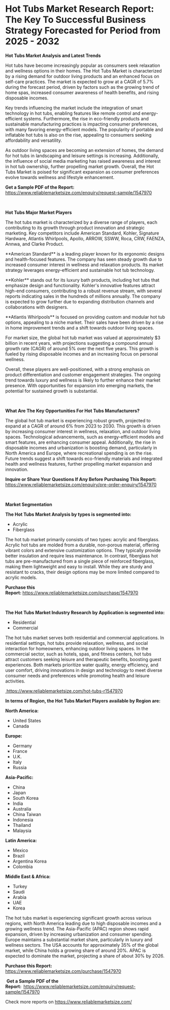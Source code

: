 <p><h1>Hot Tubs Market Research Report: The Key To Successful Business Strategy Forecasted for Period from 2025 - 2032</h1></p><p><strong>Hot Tubs Market Analysis and Latest Trends</strong></p>
<p><p>Hot tubs have become increasingly popular as consumers seek relaxation and wellness options in their homes. The Hot Tubs Market is characterized by a rising demand for outdoor living products and an enhanced focus on self-care practices. The market is expected to grow at a CAGR of 5.7% during the forecast period, driven by factors such as the growing trend of home spas, increased consumer awareness of health benefits, and rising disposable incomes.</p><p>Key trends influencing the market include the integration of smart technology in hot tubs, enabling features like remote control and energy-efficient systems. Furthermore, the rise in eco-friendly products and sustainable manufacturing practices is impacting consumer preferences, with many favoring energy-efficient models. The popularity of portable and inflatable hot tubs is also on the rise, appealing to consumers seeking affordability and versatility.</p><p>As outdoor living spaces are becoming an extension of homes, the demand for hot tubs in landscaping and leisure settings is increasing. Additionally, the influence of social media marketing has raised awareness and interest in hot tub ownership, further propelling market growth. Overall, the Hot Tubs Market is poised for significant expansion as consumer preferences evolve towards wellness and lifestyle enhancement.</p></p>
<p><strong>Get a Sample PDF of the Report:&nbsp;</strong> <a href="https://www.reliablemarketsize.com/enquiry/request-sample/1547970?utm_campaign=2005&utm_medium=2&utm_source=Github&utm_content=ia&utm_term=08022025&utm_id=hot-tubs">https://www.reliablemarketsize.com/enquiry/request-sample/1547970</a></p>
<p>&nbsp;</p>
<p><strong>Hot Tubs Major Market Players</strong></p>
<p><p>The hot tubs market is characterized by a diverse range of players, each contributing to its growth through product innovation and strategic marketing. Key competitors include American Standard, Kohler, Signature Hardware, Atlantis Whirlpools, Apollo, ARROW, SSWW, Roca, CRW, FAENZA, Annwa, and Clarke Product.</p><p>**American Standard** is a leading player known for its ergonomic designs and health-focused features. The company has seen steady growth due to increased consumer interest in wellness and relaxation products. Its market strategy leverages energy-efficient and sustainable hot tub technology.</p><p>**Kohler** stands out for its luxury bath products, including hot tubs that emphasize design and functionality. Kohler's innovative features attract high-end consumers, contributing to a robust revenue stream, with several reports indicating sales in the hundreds of millions annually. The company is expected to grow further due to expanding distribution channels and collaborations with designers.</p><p>**Atlantis Whirlpools** is focused on providing custom and modular hot tub options, appealing to a niche market. Their sales have been driven by a rise in home improvement trends and a shift towards outdoor living spaces.</p><p>For market size, the global hot tub market was valued at approximately $3 billion in recent years, with projections suggesting a compound annual growth rate (CAGR) of around 5% over the next five years. This growth is fueled by rising disposable incomes and an increasing focus on personal wellness.</p><p>Overall, these players are well-positioned, with a strong emphasis on product differentiation and customer engagement strategies. The ongoing trend towards luxury and wellness is likely to further enhance their market presence. With opportunities for expansion into emerging markets, the potential for sustained growth is substantial.</p></p>
<p>&nbsp;</p>
<p><strong>What Are The Key Opportunities For Hot Tubs Manufacturers?</strong></p>
<p><p>The global hot tub market is experiencing robust growth, projected to expand at a CAGR of around 6% from 2023 to 2030. This growth is driven by increasing consumer interest in wellness, relaxation, and outdoor living spaces. Technological advancements, such as energy-efficient models and smart features, are enhancing consumer appeal. Additionally, the rise in disposable incomes and urbanization is boosting demand, particularly in North America and Europe, where recreational spending is on the rise. Future trends suggest a shift towards eco-friendly materials and integrated health and wellness features, further propelling market expansion and innovation.</p></p>
<p><strong>Inquire or Share Your Questions If Any Before Purchasing This Report:</strong> <a href="https://www.reliablemarketsize.com/enquiry/pre-order-enquiry/1547970?utm_campaign=2005&utm_medium=2&utm_source=Github&utm_content=ia&utm_term=08022025&utm_id=hot-tubs">https://www.reliablemarketsize.com/enquiry/pre-order-enquiry/1547970</a></p>
<p>&nbsp;</p>
<p><strong>Market Segmentation</strong></p>
<p><strong>The Hot Tubs Market Analysis by types is segmented into:</strong></p>
<p><ul><li>Acrylic</li><li>Fiberglass</li></ul></p>
<p><p>The hot tub market primarily consists of two types: acrylic and fiberglass. Acrylic hot tubs are molded from a durable, non-porous material, offering vibrant colors and extensive customization options. They typically provide better insulation and require less maintenance. In contrast, fiberglass hot tubs are pre-manufactured from a single piece of reinforced fiberglass, making them lightweight and easy to install. While they are sturdy and resistant to cracks, their design options may be more limited compared to acrylic models.</p></p>
<p><strong>Purchase this Report:&nbsp;</strong><a href="https://www.reliablemarketsize.com/purchase/1547970?utm_campaign=2005&utm_medium=2&utm_source=Github&utm_content=ia&utm_term=08022025&utm_id=hot-tubs">https://www.reliablemarketsize.com/purchase/1547970</a></p>
<p>&nbsp;</p>
<p><strong>The Hot Tubs Market Industry Research by Application is segmented into:</strong></p>
<p><ul><li>Residential</li><li>Commercial</li></ul></p>
<p><p>The hot tubs market serves both residential and commercial applications. In residential settings, hot tubs provide relaxation, wellness, and social interaction for homeowners, enhancing outdoor living spaces. In the commercial sector, such as hotels, spas, and fitness centers, hot tubs attract customers seeking leisure and therapeutic benefits, boosting guest experiences. Both markets prioritize water quality, energy efficiency, and user comfort, driving innovations in design and technology to meet diverse consumer needs and preferences while promoting health and leisure activities.</p></p>
<p><a href="https://www.reliablemarketsize.com/hot-tubs-r1547970?utm_campaign=2005&utm_medium=2&utm_source=Github&utm_content=ia&utm_term=08022025&utm_id=hot-tubs">&nbsp;https://www.reliablemarketsize.com/hot-tubs-r1547970</a></p>
<p><strong>In terms of Region, the Hot Tubs Market Players available by Region are:</strong></p>
<p>
    <p> <strong> North America: </strong>
        <ul>
            <li>United States</li>
            <li>Canada</li>
        </ul>
        </p> 
    <p> <strong> Europe: </strong>
        <ul>
            <li>Germany</li>
            <li>France</li>
            <li>U.K.</li>
            <li>Italy</li>
            <li>Russia</li>
        </ul>
        </p> 
    <p> <strong> Asia-Pacific: </strong>
        <ul>
            <li>China</li>
            <li>Japan</li>
            <li>South Korea</li>
            <li>India</li>
            <li>Australia</li>
            <li>China Taiwan</li>
            <li>Indonesia</li>
            <li>Thailand</li>
            <li>Malaysia</li>
        </ul>
        </p> 
    <p> <strong> Latin America: </strong>
        <ul>
            <li>Mexico</li>
            <li>Brazil</li>
            <li>Argentina Korea</li>
            <li>Colombia</li>
        </ul>
        </p> 
    <p> <strong> Middle East & Africa: </strong>
        <ul>
            <li>Turkey</li>
            <li>Saudi</li>
            <li>Arabia</li>
            <li>UAE</li>
            <li>Korea</li>
        </ul>
    </p>
    </p>
<p><p>The hot tubs market is experiencing significant growth across various regions, with North America leading due to high disposable incomes and a growing wellness trend. The Asia-Pacific (APAC) region shows rapid expansion, driven by increasing urbanization and consumer spending. Europe maintains a substantial market share, particularly in luxury and wellness sectors. The USA accounts for approximately 35% of the global market, while China holds a growing share of around 20%. APAC is expected to dominate the market, projecting a share of about 30% by 2026.</p></p>
<p><strong>Purchase this Report: </strong><a href="https://www.reliablemarketsize.com/purchase/1547970?utm_campaign=2005&utm_medium=2&utm_source=Github&utm_content=ia&utm_term=08022025&utm_id=hot-tubs">https://www.reliablemarketsize.com/purchase/1547970</a></p>
<p>&nbsp;<strong>Get a Sample PDF of the Report:&nbsp;&nbsp;</strong><a href="https://www.reliablemarketsize.com/enquiry/request-sample/1547970?utm_campaign=2005&utm_medium=2&utm_source=Github&utm_content=ia&utm_term=08022025&utm_id=hot-tubs">https://www.reliablemarketsize.com/enquiry/request-sample/1547970</a></p>
<p><strong></strong></p>
<p>Check more reports on <a href="https://www.reliablemarketsize.com/?utm_campaign=2005&utm_medium=2&utm_source=Github&utm_content=ia&utm_term=08022025&utm_id=hot-tubs">https://www.reliablemarketsize.com/</a></p>